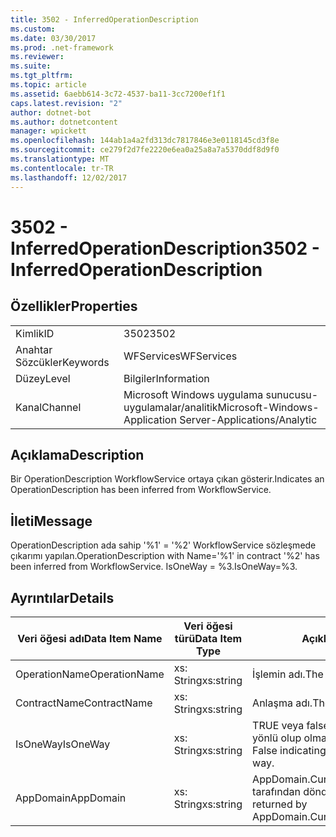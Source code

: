 ```yaml
---
title: 3502 - InferredOperationDescription
ms.custom: 
ms.date: 03/30/2017
ms.prod: .net-framework
ms.reviewer: 
ms.suite: 
ms.tgt_pltfrm: 
ms.topic: article
ms.assetid: 6aebb614-3c72-4537-ba11-3cc7200ef1f1
caps.latest.revision: "2"
author: dotnet-bot
ms.author: dotnetcontent
manager: wpickett
ms.openlocfilehash: 144ab1a4a2fd313dc7817846e3e0118145cd3f8e
ms.sourcegitcommit: ce279f2d7fe2220e6ea0a25a8a7a5370ddf8d9f0
ms.translationtype: MT
ms.contentlocale: tr-TR
ms.lasthandoff: 12/02/2017
---
```

# <a name="3502---inferredoperationdescription"></a><span data-ttu-id="7f778-102">3502 - InferredOperationDescription</span><span class="sxs-lookup"><span data-stu-id="7f778-102">3502 - InferredOperationDescription</span></span>
## <a name="properties"></a><span data-ttu-id="7f778-103">Özellikler</span><span class="sxs-lookup"><span data-stu-id="7f778-103">Properties</span></span>  
  
|||  
|-|-|  
|<span data-ttu-id="7f778-104">Kimlik</span><span class="sxs-lookup"><span data-stu-id="7f778-104">ID</span></span>|<span data-ttu-id="7f778-105">3502</span><span class="sxs-lookup"><span data-stu-id="7f778-105">3502</span></span>|  
|<span data-ttu-id="7f778-106">Anahtar Sözcükler</span><span class="sxs-lookup"><span data-stu-id="7f778-106">Keywords</span></span>|<span data-ttu-id="7f778-107">WFServices</span><span class="sxs-lookup"><span data-stu-id="7f778-107">WFServices</span></span>|  
|<span data-ttu-id="7f778-108">Düzey</span><span class="sxs-lookup"><span data-stu-id="7f778-108">Level</span></span>|<span data-ttu-id="7f778-109">Bilgiler</span><span class="sxs-lookup"><span data-stu-id="7f778-109">Information</span></span>|  
|<span data-ttu-id="7f778-110">Kanal</span><span class="sxs-lookup"><span data-stu-id="7f778-110">Channel</span></span>|<span data-ttu-id="7f778-111">Microsoft Windows uygulama sunucusu-uygulamalar/analitik</span><span class="sxs-lookup"><span data-stu-id="7f778-111">Microsoft-Windows-Application Server-Applications/Analytic</span></span>|  
  
## <a name="description"></a><span data-ttu-id="7f778-112">Açıklama</span><span class="sxs-lookup"><span data-stu-id="7f778-112">Description</span></span>  
 <span data-ttu-id="7f778-113">Bir OperationDescription WorkflowService ortaya çıkan gösterir.</span><span class="sxs-lookup"><span data-stu-id="7f778-113">Indicates an OperationDescription has been inferred from WorkflowService.</span></span>  
  
## <a name="message"></a><span data-ttu-id="7f778-114">İleti</span><span class="sxs-lookup"><span data-stu-id="7f778-114">Message</span></span>  
 <span data-ttu-id="7f778-115">OperationDescription ada sahip '%1' = '%2' WorkflowService sözleşmede çıkarımı yapılan.</span><span class="sxs-lookup"><span data-stu-id="7f778-115">OperationDescription with Name='%1' in contract '%2' has been inferred from WorkflowService.</span></span> <span data-ttu-id="7f778-116">IsOneWay = %3.</span><span class="sxs-lookup"><span data-stu-id="7f778-116">IsOneWay=%3.</span></span>  
  
## <a name="details"></a><span data-ttu-id="7f778-117">Ayrıntılar</span><span class="sxs-lookup"><span data-stu-id="7f778-117">Details</span></span>  
  
|<span data-ttu-id="7f778-118">Veri öğesi adı</span><span class="sxs-lookup"><span data-stu-id="7f778-118">Data Item Name</span></span>|<span data-ttu-id="7f778-119">Veri öğesi türü</span><span class="sxs-lookup"><span data-stu-id="7f778-119">Data Item Type</span></span>|<span data-ttu-id="7f778-120">Açıklama</span><span class="sxs-lookup"><span data-stu-id="7f778-120">Description</span></span>|  
|--------------------|--------------------|-----------------|  
|<span data-ttu-id="7f778-121">OperationName</span><span class="sxs-lookup"><span data-stu-id="7f778-121">OperationName</span></span>|<span data-ttu-id="7f778-122">xs: String</span><span class="sxs-lookup"><span data-stu-id="7f778-122">xs:string</span></span>|<span data-ttu-id="7f778-123">İşlemin adı.</span><span class="sxs-lookup"><span data-stu-id="7f778-123">The name of the operation.</span></span>|  
|<span data-ttu-id="7f778-124">ContractName</span><span class="sxs-lookup"><span data-stu-id="7f778-124">ContractName</span></span>|<span data-ttu-id="7f778-125">xs: String</span><span class="sxs-lookup"><span data-stu-id="7f778-125">xs:string</span></span>|<span data-ttu-id="7f778-126">Anlaşma adı.</span><span class="sxs-lookup"><span data-stu-id="7f778-126">The name of the contract.</span></span>|  
|<span data-ttu-id="7f778-127">IsOneWay</span><span class="sxs-lookup"><span data-stu-id="7f778-127">IsOneWay</span></span>|<span data-ttu-id="7f778-128">xs: String</span><span class="sxs-lookup"><span data-stu-id="7f778-128">xs:string</span></span>|<span data-ttu-id="7f778-129">TRUE veya false değerini Sözleşme tek yönlü olup olmadığını belirten.</span><span class="sxs-lookup"><span data-stu-id="7f778-129">True or False indicating if the contract is one-way.</span></span>|  
|<span data-ttu-id="7f778-130">AppDomain</span><span class="sxs-lookup"><span data-stu-id="7f778-130">AppDomain</span></span>|<span data-ttu-id="7f778-131">xs: String</span><span class="sxs-lookup"><span data-stu-id="7f778-131">xs:string</span></span>|<span data-ttu-id="7f778-132">AppDomain.CurrentDomain.FriendlyName tarafından döndürülen dize.</span><span class="sxs-lookup"><span data-stu-id="7f778-132">The string returned by AppDomain.CurrentDomain.FriendlyName.</span></span>|
